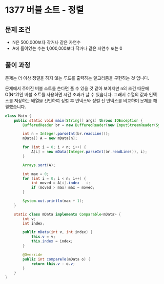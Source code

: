 # 1377 버블 소트 - 정렬

[](https://www.acmicpc.net/problem/1377)

## 문제 조건

- N은 500,000보다 작거나 같은 자연수
- A에 들어있는 수는 1,000,000보다 작거나 같은 자연수 또는 0

## 풀이 과정

문제는 더 이상 정렬을 하지 않는 루프를 출력하는 알고리즘을 구현하는 것 입니다.

문제에서 주어진 버블 소트를 쓴다면 풀 수 있을 것 같아 보이지만 n의 조건 때문에 O(N^2)인 버블 소트를 사용하면 시간 초과가 날 수 있습니다. 그래서 수열의 값과 인덱스를 저장하는 배열을 선언하여 정렬 후 인덱스와 정렬 전 인덱스를 비교하며 문제를 해결했습니다.

```java
class Main {
    public static void main(String[] args) throws IOException {
        BufferedReader br = new BufferedReader(new InputStreamReader(System.in));

        int n = Integer.parseInt(br.readLine());
        mData[] A = new mData[n];

        for (int i = 0; i < n; i++) {
            A[i] = new mData(Integer.parseInt(br.readLine()), i);
        }

        Arrays.sort(A);

        int max = 0;
        for (int i = 0; i < n; i++) {
            int moved = A[i].index - i;
            if (moved > max) max = moved;
        }

        System.out.println(max + 1);
    }

    static class mData implements Comparable<mData> {
        int v;
        int index;

        public mData(int v, int index) {
            this.v = v;
            this.index = index;
        }

        @Override
        public int compareTo(mData o) {
            return this.v - o.v;
        }
    }
}
```